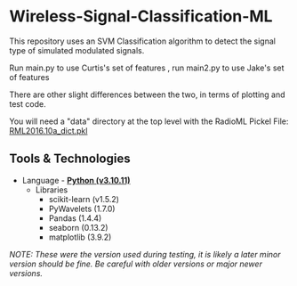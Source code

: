# Wireless-Signal-Classification-ML

This repository uses an SVM Classification algorithm to detect the signal type of simulated modulated signals.

Run main.py to use Curtis's set of features
, run main2.py to use Jake's set of features

There are other slight differences between the two, in terms of plotting and test code.

You will need a "data" directory at the top level with the RadioML Pickel File: [RML2016.10a_dict.pkl](data/RML2016.10a_dict.pkl)

## Tools & Technologies

- Language - [**Python (v3.10.11)**](https://www.python.org)
  - Libraries
    - scikit-learn (v1.5.2)
    - PyWavelets (1.7.0)
    - Pandas (1.4.4)
    - seaborn (0.13.2)
    - matplotlib (3.9.2)

_NOTE: These were the version used during testing, it is likely a later minor version should be fine. Be careful with older versions or major newer versions._
